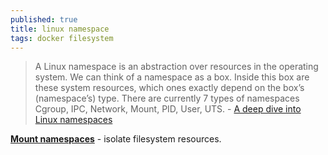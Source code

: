 ```yaml
---
published: true
title: linux namespace
tags: docker filesystem
---
```

> A Linux namespace is an abstraction over resources in the operating system. We can think of a namespace as a box. Inside this box are these system resources, which ones exactly depend on the box’s (namespace’s) type. There are currently 7 types of namespaces Cgroup, IPC, Network, Mount, PID, User, UTS. - [A deep dive into Linux namespaces](https://ifeanyi.co/posts/linux-namespaces-part-1/)

[**Mount namespaces**](https://ifeanyi.co/posts/linux-namespaces-part-3/) - isolate filesystem resources.